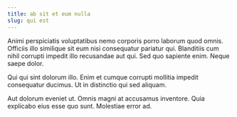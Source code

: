 ```yaml
---
title: ab sit et eum nulla
slug: qui est
---
```


Animi perspiciatis voluptatibus nemo corporis porro laborum quod omnis. Officiis illo similique sit eum nisi consequatur pariatur qui. Blanditiis cum nihil corrupti impedit illo recusandae aut qui. Sed quo sapiente enim. Neque saepe dolor.

Qui qui sint dolorum illo. Enim et cumque corrupti mollitia impedit consequatur ducimus. Ut in distinctio qui sed aliquam.

Aut dolorum eveniet ut. Omnis magni at accusamus inventore. Quia explicabo eius esse quo sunt. Molestiae error ad.

